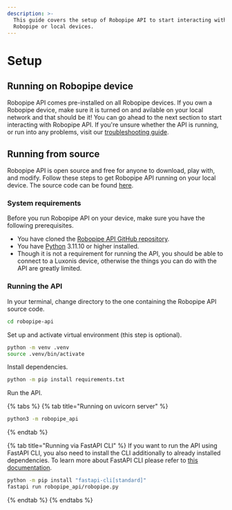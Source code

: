 ```yaml
---
description: >-
  This guide covers the setup of Robopipe API to start interacting with your
  Robopipe or local devices.
---
```


# Setup

## Running on Robopipe device

Robopipe API comes pre-installed on all Robopipe devices. If you own a Robopipe device, make sure it is turned on and avilable on your local network and that should be it! You can go ahead to the next section to start interacting with Robopipe API. If you're unsure whether the API is running, or run into any problems, visit our [troubleshooting guide](../other/troubleshooting.md).

## Running from source

Robopipe API is open source and free for anyone to download, play with, and modify. Follow these steps to get Robopipe API running on your local device. The source code can be found [here](https://github.com/Koala42/io.robopipe.api).

### System requirements

Before you run Robopipe API on your device, make sure you have the following prerequisites.

* You have cloned the [Robopipe API GitHub repository](https://github.com/Koala42/io.robopipe.api).
* You have [Python](https://www.python.org/) 3.11.10 or higher installed.
* Though it is not a requirement for running the API, you should be able to connect to a Luxonis device, otherwise the things you can do with the API are greatly limited.

### Running the API

In your terminal, change directory to the one containing the Robopipe API source code.

```sh
cd robopipe-api
```

Set up and activate virtual environment (this step is optional).

```bash
python -m venv .venv 
source .venv/bin/activate
```

Install dependencies.

```bash
python -m pip install requirements.txt
```

Run the API.

{% tabs %}
{% tab title="Running on uvicorn server" %}
```bash
python3 -m robopipe_api
```
{% endtab %}

{% tab title="Running  via FastAPI CLI" %}
If you want to run the API using FastAPI CLI, you also need to install the CLI additionally to already installed dependencies. To learn more about FastAPI CLI please refer to [this documentation](https://fastapi.tiangolo.com/fastapi-cli/).

```bash
python -m pip install "fastapi-cli[standard]"
fastapi run robopipe_api/robopipe.py
```
{% endtab %}
{% endtabs %}
